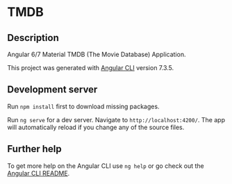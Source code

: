 # TMDB
<!-- developer: rendani nemakhavhani -->

## Description
Angular 6/7 Material TMDB (The Movie Database) Application.

This project was generated with [Angular CLI](https://github.com/angular/angular-cli) version 7.3.5.

## Development server
Run `npm install` first to download missing packages.

Run `ng serve` for a dev server. Navigate to `http://localhost:4200/`. The app will automatically reload if you change any of the source files.

## Further help

To get more help on the Angular CLI use `ng help` or go check out the [Angular CLI README](https://github.com/angular/angular-cli/blob/master/README.md).
